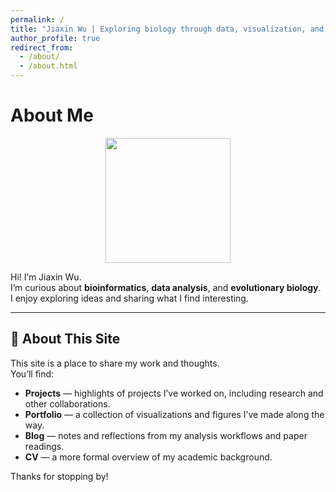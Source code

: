 ```yaml
---
permalink: /
title: "Jiaxin Wu | Exploring biology through data, visualization, and curiosity."
author_profile: true
redirect_from: 
  - /about/
  - /about.html
---
```


# About Me

<p align="center">
  <img src="images/profile.jpg" width="200">
</p>

Hi! I’m Jiaxin Wu.  
I’m curious about **bioinformatics**, **data analysis**, and **evolutionary biology**.  
I enjoy exploring ideas and sharing what I find interesting.

---

## 📌 About This Site

This site is a place to share my work and thoughts.  
You’ll find:

- **Projects** — highlights of projects I’ve worked on, including research and other collaborations.
- **Portfolio** — a collection of visualizations and figures I’ve made along the way.
- **Blog** — notes and reflections from my analysis workflows and paper readings.
- **CV** — a more formal overview of my academic background.

Thanks for stopping by!

